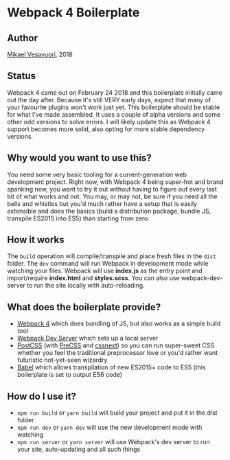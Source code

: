 # Webpack 4 Boilerplate

## Author

[Mikael Vesavuori](http://www.mikaelvesavuori.se), 2018

## Status

Webpack 4 came out on February 24 2018 and this boilerplate initially came out the day after. Because it's still VERY early days, expect that many of your favourite plugins won't work just yet. This boilerplate should be stable for what I've made assembled. It uses a couple of alpha versions and some other odd versions to solve errors. I will likely update this as Webpack 4 support becomes more solid, also opting for more stable dependency versions.

## Why would you want to use this?

You need some very basic tooling for a current-generation web development project. Right now, with Webpack 4 being super-hot and brand spanking new, you want to try it out without having to figure out every last bit of what works and not. You may, or may not, be sure if you need all the bells and whistles but you'd much rather have a setup that is easily extensible and does the basics (build a distribution package, bundle JS, transpile ES2015 into ES5) than starting from zero.

## How it works

The `build` operation will compile/transpile and place fresh files in the `dist` folder. The `dev` command will run Webpack in development mode while watching your files. Webpack will use **index.js** as the entry point and import/require **index.html** and **styles.scss**. You can also use webpack-dev-server to run the site locally with auto-reloading.

## What does the boilerplate provide?

* [Webpack 4](https://webpack.js.org) which does bundling of JS, but also works as a simple build tool
* [Webpack Dev Server](https://github.com/webpack/webpack-dev-server) which sets up a local server
* [PostCSS](https://github.com/postcss/postcss) (with [PreCSS](https://github.com/jonathantneal/precss) and [cssnext](http://cssnext.io)) so you can run super-sweet CSS whether you feel the traditional preprocessor love or you'd rather want futuristic not-yet-seen wizardry
* [Babel](https://babeljs.io) which allows transpilation of new ES2015+ code to ES5 (this boilerplate is set to output ES6 code)

## How do I use it?

* `npm run build` or `yarn build` will build your project and put it in the dist folder
* `npm run dev` or `yarn dev` will use the new development mode with watching
* `npm run server` or `yarn server` will use Webpack's dev server to run your site, auto-updating and all such things

